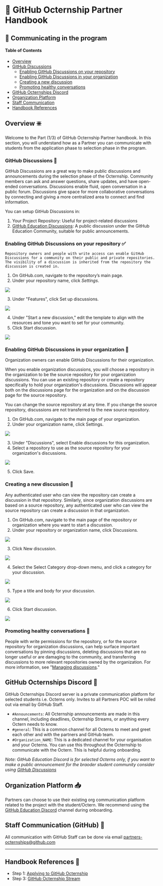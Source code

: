 # 📕 GitHub Octernship Partner Handbook

## 💬 Communicating in the program

#### Table of Contents

- [Overview](#overview-%EF%B8%8F) 
- [GitHub Discussions](#github-discussions-)
    - [Enabling GitHub Discussions on your repository](#enabling-github-discussions-on-your-repository-)
    - [Enabling GitHub Discussions in your organization](#enabling-github-discussions-in-your-organization-)
    - [Creating a new discussion](#creating-a-new-discussion-)
    - [Promoting healthy conversations](#promoting-healthy-conversations-)
- [GitHub Octernships Discord](#github-octernships-discord-)
- [Organization Platform](#organization-platform-)
- [Staff Communication](#staff-communication-github-)
- [Handbook References](#handbook-references-)

## Overview ❇️
Welcome to the Part (1/3) of GitHub Octernship Partner handbook. In this section, you will understand how as a Partner you can communicate with students from the application phase to selection phase in the program. 

### GitHub Discussions 💬

GitHub Discussions are a great way to make public discussions and announcements during the selection phase of the Octernship. Community members can ask and answer questions, share updates, and have open-ended conversations. Discussions enable fluid, open conversation in a public forum. Discussions give space for more collaborative conversations by connecting and giving a more centralized area to connect and find information.

You can setup GitHub Discussions in:

1. Your Project Repository: Useful for project-related discussions
2. [GitHub Education Discussions](https://github.com/orgs/community/discussions/categories/github-education): A public discussion under the GitHub Education Community, suitable for public announcements.


### Enabling GitHub Discussions on your repository ✅


    Repository owners and people with write access can enable GitHub Discussions for a community on their public and private repositories. The visibility of a discussion is inherited from the repository the discussion is created in.



1. On GitHub.com, navigate to the repository’s main page.
2. Under your repository name, click _Settings_.

![](https://i.imgur.com/ZMOO7BO.png)



3. Under "Features", click Set up discussions.

    
![](https://i.imgur.com/vwUnxh6.png)


4. Under "Start a new discussion," edit the template to align with the resources and tone you want to set for your community.
5. Click Start discussion.


![](https://i.imgur.com/noOjJPP.png)



### Enabling GitHub Discussions in your organization 💬

Organization owners can enable GitHub Discussions for their organization.

When you enable organization discussions, you will choose a repository in the organization to be the source repository for your organization discussions. You can use an existing repository or create a repository specifically to hold your organization's discussions. Discussions will appear both on the discussions page for the organization and on the discussion page for the source repository.

You can change the source repository at any time. If you change the source repository, discussions are not transferred to the new source repository.



1. On GitHub.com, navigate to the main page of your organization.
2. Under your organization name, click  Settings.

    
![](https://i.imgur.com/FGJk62o.png)


3. Under "Discussions", select Enable discussions for this organization.
4. Select a repository to use as the source repository for your organization's discussions.

    
![](https://i.imgur.com/X0XUVmT.png)


5. Click Save.


### Creating a new discussion 💬

Any authenticated user who can view the repository can create a discussion in that repository. Similarly, since organization discussions are based on a source repository, any authenticated user who can view the source repository can create a discussion in that organization.



1. On GitHub.com, navigate to the main page of the repository or organization where you want to start a discussion.
2. Under your repository or organization name, click  Discussions.

    
![](https://i.imgur.com/jr6LX8p.png)


3. Click New discussion.

    
![](https://i.imgur.com/jjo7XGL.png)


4. Select the Select Category drop-down menu, and click a category for your discussion.

    
![](https://i.imgur.com/gC7RCil.png)


5. Type a title and body for your discussion.

    
![](https://i.imgur.com/Z5tRia0.png)


6. Click Start discussion.

    
![](https://i.imgur.com/zKuxzDR.png)




### Promoting healthy conversations 👥

People with write permissions for the repository, or for the source repository for organization discussions, can help surface important conversations by pinning discussions, deleting discussions that are no longer useful or are damaging to the community, and transferring discussions to more relevant repositories owned by the organization. For more information, see "[Managing discussions](https://docs.github.com/en/discussions/managing-discussions-for-your-community/managing-discussions)."


## GitHub Octernships Discord 💖

GitHub Octernships Discord server is a private communication platform for selected students i.e. Octerns only. Invites to all Partners POC will be rolled out via email by GitHub Staff. 

* `#Announcements`: All Octernship announcements are made in this channel, including deadlines, Octernship Streams, or anything every Octern needs to know.
* `#general`: This is a common channel for all Octerns to meet and greet each other and with the partners and GitHub team.
* `#Organization_NAME`: This is a dedicated channel for your organisation and your Octerns. You can use this throughout the Octernship to communicate with the Octern. This is helpful during onboarding.

_Note: GitHub Education Discord is for selected Octerns only, if you want to make a public announcement for the braoder student community consider using [GitHub Discussions](#heading=h.v7525k4g1v0d)_


## Organization Platform 📥

Partners can choose to use their existing org communication platform related to the project with the student/Octern. We recommend using the [GitHub Education Discord](#heading=h.fgh44fxmvybe) channel during onboarding. 


## Staff Communication (GitHub) 📧

All communication with GitHub Staff can be done via email [partners-octernships@github.com](mailto:partners-octernships@github.com) 

---

## Handbook References 🔗
- Step 1: [Applying to GitHub Octernship](1.%20Application.md)
- Step 3: [GitHub Octernship Stream](/3.%20Stream.md)
